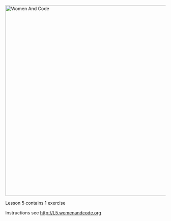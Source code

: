 <img src="http://www.womenandcode.org.s3-website.eu-central-1.amazonaws.com/WomenAndCode-header.png" alt="Women And Code" width=600px/>

Lesson 5 contains 1 exercise

Instructions see http://L5.womenandcode.org
